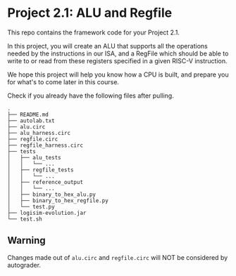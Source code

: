 # Project 2.1: ALU and Regfile

This repo contains the framework code for your Project 2.1.

In this project, you will create an ALU that supports all the operations needed by the instructions in our ISA, and a RegFile which should be able to write to or read from these registers specified in a given RISC-V instruction. 

We hope this project will help you know how a CPU is built, and prepare you for what's to come later in this course.


Check if you already have the following files after pulling.

```
.
├── README.md
├── autolab.txt
├── alu.circ
├── alu_harness.circ
├── regfile.circ
├── regfile_harness.circ
├── tests
│   ├── alu_tests
│   │   └── ...
│   ├── regfile_tests
│   │   └── ...
│   ├── reference_output
│   │   └── ...
│   ├── binary_to_hex_alu.py
│   ├── binary_to_hex_regfile.py
│   └── test.py
├── logisim-evolution.jar
└── test.sh
```

## Warning

Changes made out of `alu.circ` and `regfile.circ` will NOT be considered by autograder.
